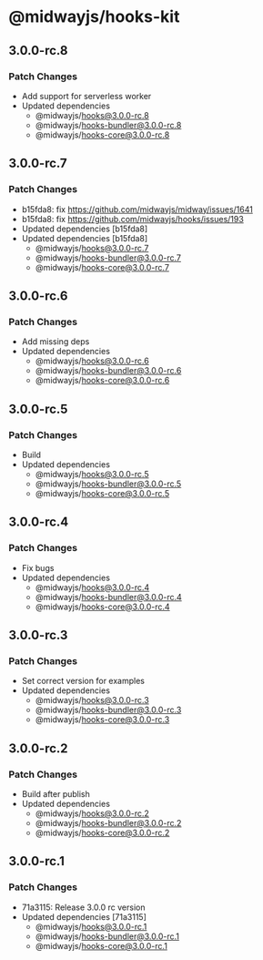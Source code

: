 # @midwayjs/hooks-kit

## 3.0.0-rc.8

### Patch Changes

- Add support for serverless worker
- Updated dependencies
  - @midwayjs/hooks@3.0.0-rc.8
  - @midwayjs/hooks-bundler@3.0.0-rc.8
  - @midwayjs/hooks-core@3.0.0-rc.8

## 3.0.0-rc.7

### Patch Changes

- b15fda8: fix https://github.com/midwayjs/midway/issues/1641
- b15fda8: fix https://github.com/midwayjs/hooks/issues/193
- Updated dependencies [b15fda8]
- Updated dependencies [b15fda8]
  - @midwayjs/hooks@3.0.0-rc.7
  - @midwayjs/hooks-bundler@3.0.0-rc.7
  - @midwayjs/hooks-core@3.0.0-rc.7

## 3.0.0-rc.6

### Patch Changes

- Add missing deps
- Updated dependencies
  - @midwayjs/hooks@3.0.0-rc.6
  - @midwayjs/hooks-bundler@3.0.0-rc.6
  - @midwayjs/hooks-core@3.0.0-rc.6

## 3.0.0-rc.5

### Patch Changes

- Build
- Updated dependencies
  - @midwayjs/hooks@3.0.0-rc.5
  - @midwayjs/hooks-bundler@3.0.0-rc.5
  - @midwayjs/hooks-core@3.0.0-rc.5

## 3.0.0-rc.4

### Patch Changes

- Fix bugs
- Updated dependencies
  - @midwayjs/hooks@3.0.0-rc.4
  - @midwayjs/hooks-bundler@3.0.0-rc.4
  - @midwayjs/hooks-core@3.0.0-rc.4

## 3.0.0-rc.3

### Patch Changes

- Set correct version for examples
- Updated dependencies
  - @midwayjs/hooks@3.0.0-rc.3
  - @midwayjs/hooks-bundler@3.0.0-rc.3
  - @midwayjs/hooks-core@3.0.0-rc.3

## 3.0.0-rc.2

### Patch Changes

- Build after publish
- Updated dependencies
  - @midwayjs/hooks@3.0.0-rc.2
  - @midwayjs/hooks-bundler@3.0.0-rc.2
  - @midwayjs/hooks-core@3.0.0-rc.2

## 3.0.0-rc.1

### Patch Changes

- 71a3115: Release 3.0.0 rc version
- Updated dependencies [71a3115]
  - @midwayjs/hooks@3.0.0-rc.1
  - @midwayjs/hooks-bundler@3.0.0-rc.1
  - @midwayjs/hooks-core@3.0.0-rc.1
